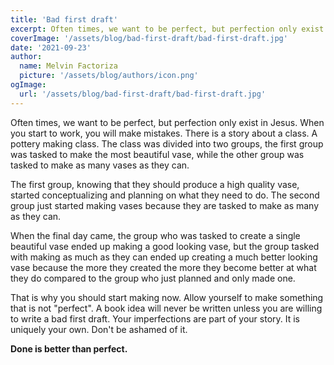 ```yaml
---
title: 'Bad first draft'
excerpt: Often times, we want to be perfect, but perfection only exist in Jesus. When you start to work, you will make mistakes. There is a story about a class. A pottery making class.
coverImage: '/assets/blog/bad-first-draft/bad-first-draft.jpg'
date: '2021-09-23'
author:
  name: Melvin Factoriza
  picture: '/assets/blog/authors/icon.png'
ogImage:
  url: '/assets/blog/bad-first-draft/bad-first-draft.jpg'
---
```

Often times, we want to be perfect, but perfection only exist in Jesus. When you start to work, you will make mistakes. There is a story about a class. A pottery making class. The class was divided into two groups, the first group was tasked to make the most beautiful vase, while the other group was tasked to make as many vases as they can. 

The first group, knowing that they should produce a high quality vase, started conceptualizing and planning on what they need to do. The second group just started making vases because they are tasked to make as many as they can. 

When the final day came, the group who was tasked to create a single beautiful vase ended up making a good looking vase, but the group tasked with making as much as they can ended up creating a much better looking vase because the more they created the more they become better at what they do compared to the group who just planned and only made one.

That is why you should start making now. Allow yourself to make something that is not "perfect". A book idea will never be written unless you are willing to write a bad first draft. Your imperfections are part of your story. It is uniquely your own. Don't be ashamed of it. 

**Done is better than perfect.**

